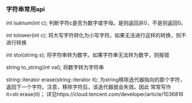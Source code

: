 ### 字符串常用api

int isalnum(int c); 判断字符c是否为数字或字母。是则返回非0，不是则返回0。

int tolower(int c); 将大写字符转化为小写字符。如果无法进行这样的转换，则不进行转换

int stoi(string s); 将字符串转为数字。如果字符串无法转为数字，则报错

string to_string(int val); 将数字转为字符串

string::iterator erase(string::iterator it);  为string移除迭代器指向的那个字符，返回下一个字符。注意，移除字符后，该迭代器就会失效。因此 常常写作it=str.erase(it)； 详见https://cloud.tencent.com/developer/article/1036816

